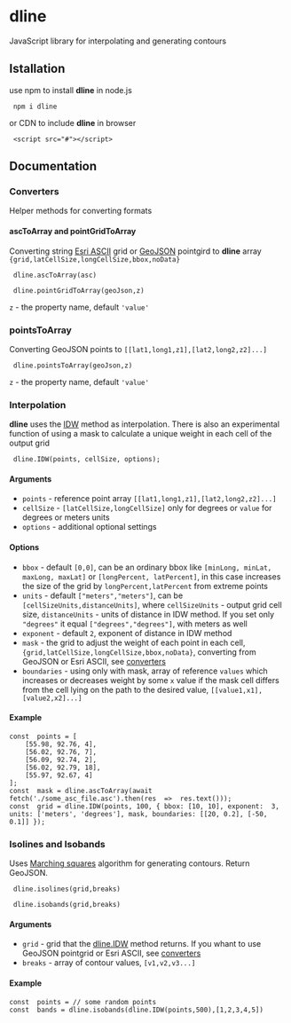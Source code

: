 # dline
JavaScript library for  interpolating and generating contours
## Istallation
  use npm to install **dline** in node.js 
```
 npm i dline
```
 or CDN to include **dline** in browser
```
 <script src="#"></script>
```
## Documentation
### Converters
Helper methods for converting formats
#### ascToArray and pointGridToArray
Converting string [Esri ASCII](https://en.wikipedia.org/wiki/Esri_grid) grid or [GeoJSON](https://geojson.org/) pointgird to **dline** array `{grid,latCellSize,longCellSize,bbox,noData}`
```
 dline.ascToArray(asc)
```
```
 dline.pointGridToArray(geoJson,z)
```
`z` -  the property name, default `'value'`

### pointsToArray

Converting GeoJSON points to `[[lat1,long1,z1],[lat2,long2,z2]...]`
```
 dline.pointsToArray(geoJson,z)
```
`z` -  the property name, default `'value'`

### Interpolation

  **dline** uses the [IDW](https://en.wikipedia.org/wiki/Inverse_distance_weighting) method as interpolation. There is also an experimental function of using a mask to calculate a unique weight in each cell of the output grid

```
 dline.IDW(points, cellSize, options);
```
#### Arguments
 - `points` - reference point array `[[lat1,long1,z1],[lat2,long2,z2]...]`
 - `cellSize` - `[latCellSize,longCellSize]` only for degrees or `value` for degrees or meters units
 - `options` - additional optional settings

#### Options
 - `bbox` - default `[0,0]`, can be an ordinary bbox like `[minLong, minLat, maxLong, maxLat]`  or `[longPercent, latPercent]`, in this case increases the size of the grid by `longPercent,latPercent` from extreme points
 - `units` - default `["meters","meters"]`, can be `[cellSizeUnits,distanceUnits]`, where `cellSizeUnits` - output grid cell size, `distanceUnits` - units of distance in IDW method. If you set only  `"degrees"` it equal `["degrees","degrees"]`, with meters as well
 - `exponent` - default `2`,  exponent of distance in IDW method
 - `mask` - the grid to adjust the weight of each point in each cell, `{grid,latCellSize,longCellSize,bbox,noData}`, converting from GeoJSON or Esri ASCII, see [converters](#converters)
 - `boundaries` - using only with mask, array of reference `values` which increases or decreases weight by some `x` value if the mask cell differs from the cell lying on the path to the desired value, `[[value1,x1],[value2,x2]...]`

#### Example
```
const  points = [
	[55.98, 92.76, 4],
	[56.02, 92.76, 7],
	[56.09, 92.74, 2],
	[56.02, 92.79, 18],
	[55.97, 92.67, 4]
];
const  mask = dline.ascToArray(await  fetch('./some_asc_file.asc').then(res  =>  res.text()));
const  grid = dline.IDW(points, 100, { bbox: [10, 10], exponent:  3, units: ['meters', 'degrees'], mask, boundaries: [[20, 0.2], [-50, 0.1]] });
```
### Isolines and Isobands

Uses [Marching squares](https://en.wikipedia.org/wiki/Marching_squares) algorithm for generating contours. Return GeoJSON.
```
 dline.isolines(grid,breaks)
```
```
 dline.isobands(grid,breaks)
```
#### Arguments
 - `grid` - grid that the [dline.IDW](#interpolation) method returns. If you whant to use GeoJSON pointgrid or Esri ASCII, see [converters](#converters)
 - `breaks` - array of contour values,  `[v1,v2,v3...]`  

#### Example
```
const  points = // some random points
const  bands = dline.isobands(dline.IDW(points,500),[1,2,3,4,5])
```
